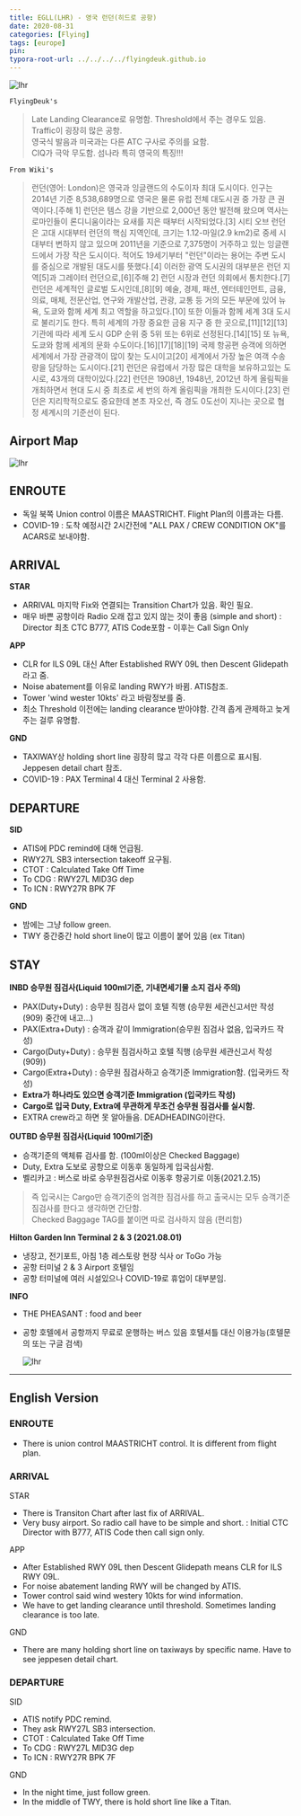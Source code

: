 ```yaml
---
title: EGLL(LHR) - 영국 런던(히드로 공항)
date: 2020-08-31
categories: [Flying]
tags: [europe]
pin:
typora-root-url: ../../../../flyingdeuk.github.io
---
```


![lhr](/img/flying/airport/lhr.jpg)

`FlyingDeuk's`
>Late Landing Clearance로 유명함. Threshold에서 주는 경우도 있음. <br>
Traffic이 굉장히 많은 공항. <br>
영국식 발음과 미국과는 다른 ATC 구사로 주의를 요함. <br>
CIQ가 극악 무도함. 섬나라 특히 영국의 특징!!!

`From Wiki's`
>런던(영어: London)은 영국과 잉글랜드의 수도이자 최대 도시이다. 인구는 2014년 기준 8,538,689명으로 영국은 물론 유럽 전체 대도시권 중 가장 큰 권역이다.[주해 1] 런던은 템스 강을 기반으로 2,000년 동안 발전해 왔으며 역사는 로마인들이 론디니움이라는 요새를 지은 때부터 시작되었다.[3] 시티 오브 런던은 고대 시대부터 런던의 핵심 지역인데, 크기는 1.12-마일(2.9 km2)로 중세 시대부터 변하지 않고 있으며 2011년을 기준으로 7,375명이 거주하고 있는 잉글랜드에서 가장 작은 도시이다. 적어도 19세기부터 "런던"이라는 용어는 주변 도시를 중심으로 개발된 대도시를 뜻했다.[4] 이러한 광역 도시권의 대부분은 런던 지역[5]과 그레이터 런던으로,[6][주해 2] 런던 시장과 런던 의회에서 통치한다.[7]
런던은 세계적인 글로벌 도시인데,[8][9] 예술, 경제, 패션, 엔터테인먼트, 금융, 의료, 매체, 전문산업, 연구와 개발산업, 관광, 교통 등 거의 모든 부문에 있어 뉴욕, 도쿄와 함께 세계 최고 역할을 하고있다.[10] 또한 이들과 함께 세계 3대 도시로 불리기도 한다. 특히 세계의 가장 중요한 금융 지구 중 한 곳으로,[11][12][13] 기관에 따라 세계 도시 GDP 순위 중 5위 또는 6위로 선정된다.[14][15] 또 뉴욕, 도쿄와 함께 세계의 문화 수도이다.[16][17][18][19] 국제 항공편 승객에 의하면 세계에서 가장 관광객이 많이 찾는 도시이고[20] 세계에서 가장 높은 여객 수송량을 담당하는 도시이다.[21] 런던은 유럽에서 가장 많은 대학을 보유하고있는 도시로, 43개의 대학이있다.[22] 런던은 1908년, 1948년, 2012년 하계 올림픽을 개최하면서 현대 도시 중 최초로 세 번의 하계 올림픽을 개최한 도시이다.[23]
런던은 지리학적으로도 중요한데 본초 자오선, 즉 경도 0도선이 지나는 곳으로 협정 세계시의 기준선이 된다.

## Airport Map
![lhr](/img/flying/airport/lhr_ap.jpg)

## ENROUTE
- 독일 북쪽 Union control 이름은 MAASTRICHT. Flight Plan의 이름과는 다름.
- COVID-19 : 도착 예정시간 2시간전에 "ALL PAX / CREW CONDITION OK"를 ACARS로 보내야함.

## ARRIVAL
**STAR**

- ARRIVAL 마지막 Fix와 연결되는 Transition Chart가 있음. 확인 필요.
- 매우 바쁜 공항이라 Radio 오래 잡고 있지 않는 것이 좋음 (simple and short) : Director 최초 CTC B777, ATIS Code포함 - 이후는 Call Sign Only

**APP**

- CLR for ILS 09L 대신 After Established RWY 09L then Descent Glidepath라고 줌.
- Noise abatement를 이유로 landing RWY가 바뀜. ATIS참조.
- Tower 'wind wester 10kts' 라고 바람정보를 줌.
- 최소 Threshold 이전에는 landing clearance 받아야함. 간격 좁게 관제하고 늦게 주는 걸루 유명함.

**GND**

- TAXIWAY상 holding short line 굉장히 많고 각각 다른 이름으로 표시됨. Jeppesen detail chart 참조.
- COVID-19 : PAX Terminal 4 대신 Terminal 2 사용함.

## DEPARTURE
**SID**

- ATIS에 PDC remind에 대해 언급됨.
- RWY27L SB3 intersection takeoff 요구됨.
- CTOT : Calculated Take Off Time
- To CDG : RWY27L MID3G dep
- To ICN : RWY27R BPK 7F

**GND**
- 밤에는 그냥 follow green.
- TWY 중간중간 hold short line이 많고 이름이 붙어 있음 (ex Titan)

## STAY
**INBD 승무원 짐검사(Liquid 100ml기준, 기내면세기물 소지 검사 주의)**
- PAX(Duty+Duty) : 승무원 짐검사 없이 호텔 직행 (승무원 세관신고서만 작성(909) 중간에 내고...)
- PAX(Extra+Duty) : 승객과 같이 Immigration(승무원 짐검사 없음, 입국카드 작성)
- Cargo(Duty+Duty) : 승무원 짐검사하고 호텔 직행 (승무원 세관신고서 작성(909))
- Cargo(Extra+Duty) : 승무원 짐검사하고 승객기준 Immigration함. (입국카드 작성)
- **Extra가 하나라도 있으면 승객기준 Immigration (입국카드 작성)**
- **Cargo로 입국 Duty, Extra에 무관하게 무조건 승무원 짐검사를 실시함.**
- EXTRA crew라고 하면 못 알아들음. DEADHEADING이란다.

**OUTBD 승무원 짐검사(Liquid 100ml기준)**

- 승객기준의 액체류 검사를 함. (100ml이상은 Checked Baggage)
- Duty, Extra 도보로 공항으로 이동후 동일하게 입국심사함.
- 벨리카고 : 버스로 바로 승무원짐검사로 이동후 항공기로 이동(2021.2.15)
> 즉 입국시는 Cargo만 승객기준의 엄격한 짐검사를 하고 출국시는 모두 승객기준 짐검사를 한다고 생각하면 간단함. <br>
> Checked Baggage TAG를 붙이면 따로 검사하지 않음 (편리함)


**Hilton Garden Inn Terminal 2 & 3 (2021.08.01)**
- 냉장고, 전기포트, 아침 1층 레스토랑 현장 식사 or ToGo 가능 
- 공항 터미널 2 & 3 Airport 호텔임
- 공항 터미널에 여러 시설있으나 COVID-19로 휴업이 대부분임.

**INFO**
- THE PHEASANT : food and beer
- 공항 호텔에서 공항까지 무료로 운행하는 버스 있음 호텔셔틀 대신 이용가능(호텔문의 또는 구글 검색)

  ![lhr](/img/flying/airport/lhr-info.jpg)

--------
## English Version
### ENROUTE
- There is union control MAASTRICHT control. It is different from flight plan.

### ARRIVAL
STAR
- There is Transiton Chart after last fix of ARRIVAL.
- Very busy airport. So radio call have to be simple and short. : Initial CTC Director with B777, ATIS Code then call sign only.

APP
- After Established RWY 09L then Descent Glidepath means CLR for ILS RWY 09L.
- For noise abatement landing RWY will be changed by ATIS.
- Tower control said wind westery 10kts for wind information.
- We have to get landing clearance until threshold. Sometimes landing clearance is too late.

GND
- There are many holding short line on taxiways by specific name. Have to see jeppesen detail chart.

### DEPARTURE
SID
- ATIS notify PDC remind.
- They ask RWY27L SB3 intersection.
- CTOT : Calculated Take Off Time
- To CDG : RWY27L MID3G dep
- To ICN : RWY27R BPK 7F

GND
- In the night time, just follow green.
- In the middle of TWY, there is hold short line like a Titan.
